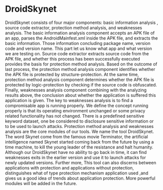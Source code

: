 #  DroidSkynet 

  DroidSkynet consists of four major components:  basic information analysis ,  source code  extractor, protection method analysis, and weaknesses analysis. The basic information analysis component accepts an APK file of an app, parses the AndroidMainfest.xml inside the APK file, and extracts the basic information. Those information concluding package name, version code and version name. This part let us know what app and what version we are testing on. Source code extractor extracts source code from the APK file, and whether this process has been successfully executed  provides the basis for protection method analysis. Based on the outcome of last process, the  protection method analysis component identifies whether the APK file is protected by structure-protection. At the same time, protection method analysis component determines whether the APK file is protected by logic-protection by checking if the source code is obfuscated. Finally, weaknesses analysis component combining with the analyzing results above, the conclusion about whether the application is suffered this application is given. The key to weaknesses analysis is to find a compromisable app is running properly. We define the concept running properly is that its operating environment unchanged or some privacy related  functionality has not changed.  There is a predefined sensitive keyword dataset, one be considered to disclosure sensitive information or to be used to launch attacks. Protection method analysis and weaknesses analysis are the core modules of our tools.
   We name the tool DroidSkynet. The word  Skynet come from the famous movie Terminator, the artificial intelligence named  Skynet started coming back from the future by using a time machine, to kill the young leader of the resistance and halt humanity. Although our DroidSkynet have no ability to go back in time, it can find weaknesses exits in the earlier version and use it to launch attacks for newly updated versions. Further more, This tool can also discerns between  applications with protection and applications without protection, distinguishes what of type protection mechanism application used ,and gives us a good idea of trends about application protection.
   More powerful modules will be added in the future. 
